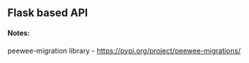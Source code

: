 ## Flask based API

#### Notes:
peewee-migration library - https://pypi.org/project/peewee-migrations/